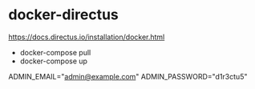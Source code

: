 # docker-directus

https://docs.directus.io/installation/docker.html

- docker-compose pull
- docker-compose up



ADMIN_EMAIL="admin@example.com"
ADMIN_PASSWORD="d1r3ctu5"


